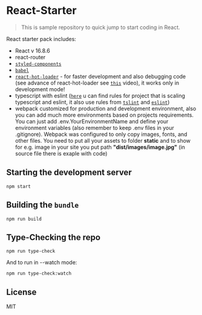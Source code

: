 # React-Starter

> This is sample repository to quick jump to start coding in React.

React starter pack includes: 
+ React v 16.8.6
+ react-router
+ [`styled-components`](https://www.styled-components.com/docs)
+ [`babel`](https://babeljs.io/docs/en/index.html)
+ [`react-hot-loader`](http://gaearon.github.io/react-hot-loader/) - for faster development and also debugging code (see advance of react-hot-loader see [`this`](https://vimeo.com/100010922) video), it works only in development mode!
+ typescript with eslint ([`here`](https://github.com/typescript-eslint/typescript-eslint/tree/master/packages/eslint-plugin/docs/rules) u can find rules for project that is scaling typescript and eslint, it also use rules from [`tslint`](https://palantir.github.io/tslint/rules/) and [`eslint`](https://eslint.org/docs/rules/))
+ webpack customized for production and development environment, also you can add much more environments based on projects requirements. You can just add .env.YourEnvironmentName and define your environment variables (also remember to keep .env files in your .gitignore). Webpack was configured to only copy images, fonts, and other files. You need to put all your assets to folder <b>static</b> and to show for e.g. image in your site you put path <b>"dist/images/image.jpg"</b> (in source file there is exaple with code)



## Starting the development server

```shell
npm start
```

## Building the `bundle`

```shell
npm run build
```

## Type-Checking the repo

```shell
npm run type-check
```

And to run in --watch mode:

```shell
npm run type-check:watch
```


## License

MIT
